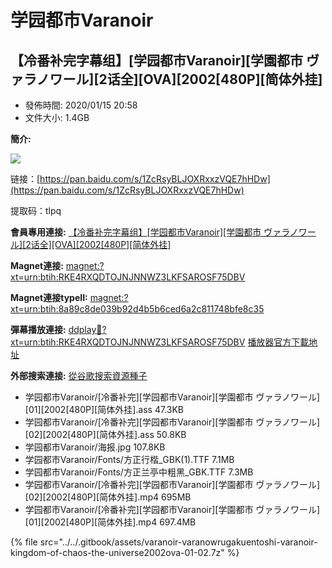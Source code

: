 # 学园都市Varanoir

## 【冷番补完字幕组】\[学园都市Varanoir]\[学園都市 ヴァラノワール]\[2话全]\[OVA]\[2002\[480P]\[简体外挂]

* 發佈時間: 2020/01/15 20:58
* 文件大小: 1.4GB

**簡介:**

![](https://s2.ax1x.com/2020/01/15/lXDXfH.jpg)

链接：[https://pan.baidu.com/s/1ZcRsyBLJOXRxxzVQE7hHDw](https://pan.baidu.com/s/1ZcRsyBLJOXRxxzVQE7hHDw)

提取码：tlpq

**會員專用連接:** [【冷番补完字幕组】\[学园都市Varanoir\]\[学園都市 ヴァラノワール\]\[2话全\]\[OVA\]\[2002\[480P\]\[简体外挂\]](https://dl.dmhy.org/2020/01/15/8a89c8de039b92d4b5b6ced6a2c811748bfe8c35.torrent)

**Magnet連接:** [magnet:?xt=urn:btih:RKE4RXQDTOJNJNNWZ3LKFSAROSF75DBV](https://magnet/?xt=urn:btih:RKE4RXQDTOJNJNNWZ3LKFSAROSF75DBV\&dn=\&tr=http%3A%2F%2F104.238.198.186%3A8000%2Fannounce\&tr=udp%3A%2F%2F104.238.198.186%3A8000%2Fannounce\&tr=http%3A%2F%2Ftracker.openbittorrent.com%3A80%2Fannounce\&tr=udp%3A%2F%2Ftracker3.itzmx.com%3A6961%2Fannounce\&tr=http%3A%2F%2Ftracker4.itzmx.com%3A2710%2Fannounce\&tr=http%3A%2F%2Ftracker.publicbt.com%3A80%2Fannounce\&tr=http%3A%2F%2Ftracker.prq.to%2Fannounce\&tr=http%3A%2F%2Fopen.acgtracker.com%3A1096%2Fannounce\&tr=https%3A%2F%2Ft-115.rhcloud.com%2Fonly\_for\_ylbud\&tr=http%3A%2F%2Ftracker1.itzmx.com%3A8080%2Fannounce\&tr=http%3A%2F%2Ftracker2.itzmx.com%3A6961%2Fannounce\&tr=udp%3A%2F%2Ftracker1.itzmx.com%3A8080%2Fannounce\&tr=udp%3A%2F%2Ftracker2.itzmx.com%3A6961%2Fannounce\&tr=udp%3A%2F%2Ftracker3.itzmx.com%3A6961%2Fannounce\&tr=udp%3A%2F%2Ftracker4.itzmx.com%3A2710%2Fannounce)

**Magnet連接typeII:** [magnet:?xt=urn:btih:8a89c8de039b92d4b5b6ced6a2c811748bfe8c35](https://magnet/?xt=urn:btih:8a89c8de039b92d4b5b6ced6a2c811748bfe8c35)

**彈幕播放連接:** [ddplay:magnet:?xt=urn:btih:RKE4RXQDTOJNJNNWZ3LKFSAROSF75DBV](untitled.md) [播放器官方下載地址](http://www.dandanplay.com/?from=dmhy)

**外部搜索連接:** [從谷歌搜索資源種子](https://www.google.com/search?oe=utf-8\&q=8a89c8de039b92d4b5b6ced6a2c811748bfe8c35)

* 学园都市Varanoir/\[冷番补完]\[学园都市Varanoir]\[学園都市 ヴァラノワール]\[01]\[2002\[480P]\[简体外挂].ass 47.3KB
* 学园都市Varanoir/\[冷番补完]\[学园都市Varanoir]\[学園都市 ヴァラノワール]\[02]\[2002\[480P]\[简体外挂].ass 50.8KB
* 学园都市Varanoir/海报.jpg 107.8KB
* 学园都市Varanoir/Fonts/方正行楷\_GBK(1).TTF 7.1MB
* 学园都市Varanoir/Fonts/方正兰亭中粗黑\_GBK.TTF 7.3MB
* 学园都市Varanoir/\[冷番补完]\[学园都市Varanoir]\[学園都市 ヴァラノワール]\[02]\[2002\[480P]\[简体外挂].mp4 695MB
* 学园都市Varanoir/\[冷番补完]\[学园都市Varanoir]\[学園都市 ヴァラノワール]\[01]\[2002\[480P]\[简体外挂].mp4 697.4MB

{% file src="../../.gitbook/assets/varanoir-varanowrugakuentoshi-varanoir-kingdom-of-chaos-the-universe2002ova-01-02.7z" %}
